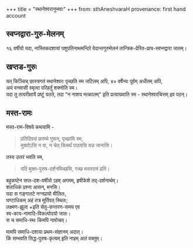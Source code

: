 +++
title = "स्थानेश्वरानुभवाः"
+++
from: sthAneshvaraH
provenance: first hand account

## स्वप्नद्वारा-गुरु-मेलनम्
१६ वर्षीयो यदा, नास्तिकदशायां पशुपतिनाथमन्दिरे वेदान्तगुरुमेलनं तान्त्रिक-प्रेरित-प्राय-स्वप्नद्वारा जातम्। 

## खप्तड-गुरुः
यत् किञ्चिच् छास्त्रगतं स्थानेश्वरः पृच्छति स्म जटिलम् अपि, ४० वर्षेभ्यः पूर्वम् अधीतम् अपि,  
अयं वनवासी स्मृत्वा परिहर्तुं शक्नोति स्म।  
यदा तु तत्परीक्षायै प्रष्टुं यतते, तदा "न नाशय मत्कालम्" इति प्रत्याख्याति स्म - स्थानेश्वरचित्तम् इव पठन्। 

## मस्त-रामः
मस्त-राम-विषये कथयामि -  

> प्रतिदिवसं प्रारम्भे गुरून्, पृच्छामि स्म,  
मुक्तोऽसि न वा, न चेत् किमर्थं पाठयसि यन्न जानासि।  

तस्य उत्तरं भवति स्म,  

> यदि मुक्त-पुरुष-दर्शनमिच्छसि, गच्छ मस्तरामं प्रति।  

बहुकष्टेन सप्त-दश-वर्षीयो ऽहम् अगमम्, हृषीकेशे तद्-दर्शनार्थम्।  
शताधिकं प्रश्ना आसन्, मनसि।  
यदा स गङ्गातटे नग्नप्रायो मीलितः,  
घण्टाधिकम् अहं तत्र मूर्तिवत् स्थितः;  
लक्ष्मण-झूला +इति सेतु-सन्तरण-समय एव  
स्व-काय-नामादि-विकल्पोदयो जातः।  
स च समाधि-स्थः किमपि नावोचत्।  

मामपि समाधि-दशाया प्रथम-संज्ञानम् अदात्।  
किं सम्भवति सिद्ध-पुरुष-कृत्यम् इति नाहम् अलं वक्तुम्।

